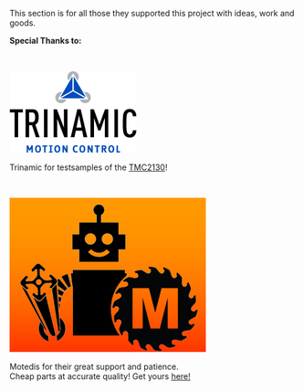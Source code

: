 This section is for all those they supported this project with ideas, work and goods.    


**Special Thanks to:**

<br><p>
  
![1](Trinamic.png)    
  
Trinamic for testsamples of the <a href="https://www.trinamic.com/products/integrated-circuits/details/tmc2130/" target="_blank">TMC2130</a>!    

<br><p>
  
![2](Motedis.png)    
  
Motedis for their great support and patience.    
Cheap parts at accurate quality! Get yours <a href="http://www.motedis.com/shop/">here!</a>    
